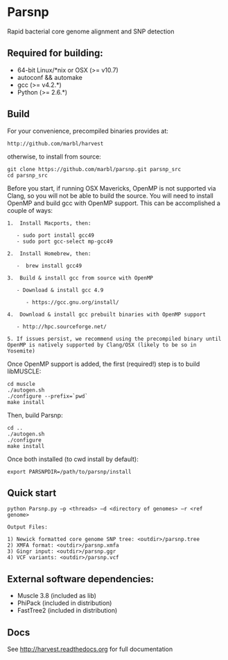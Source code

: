 # Parsnp 

Rapid bacterial core genome alignment and SNP detection

## Required for building:

* 64-bit Linux/*nix or OSX (>= v10.7)
* autoconf && automake
* gcc (>= v4.2.*)
* Python (>= 2.6.*)

## Build

For your convenience, precompiled binaries provides at:

    http://github.com/marbl/harvest

otherwise, to install from source:

    git clone https://github.com/marbl/parsnp.git parsnp_src
    cd parsnp_src
    
Before you start, if running OSX Mavericks, OpenMP is not supported via Clang, so you will not be able to build the source. You will need to install OpenMP and build gcc with OpenMP support. This can be accomplished a couple of ways:

    1.  Install Macports, then:
    
       - sudo port install gcc49
       - sudo port gcc-select mp-gcc49
       
    2.  Install Homebrew, then:
    
       -  brew install gcc49
       
    3.  Build & install gcc from source with OpenMP
    
       - Download & install gcc 4.9
       
          - https://gcc.gnu.org/install/
          
    4.  Download & install gcc prebuilt binaries with OpenMP support
    
       - http://hpc.sourceforge.net/
    
    5. If issues persist, we recommend using the precompiled binary until OpenMP is natively supported by Clang/OSX (likely to be so in Yosemite)
    
Once OpenMP support is added, the first (required!) step is to build libMUSCLE:

    cd muscle
    ./autogen.sh
    ./configure --prefix=`pwd`
    make install

Then, build Parsnp:

    cd ..
    ./autogen.sh
    ./configure
    make install

Once both installed (to cwd install by default):

    export PARSNPDIR=/path/to/parsnp/install

## Quick start

    python Parsnp.py –p <threads> –d <directory of genomes> –r <ref genome>

    Output Files:

    1) Newick formatted core genome SNP tree: <outdir>/parsnp.tree
    2) XMFA format: <outdir>/parsnp.xmfa
    3) Gingr input: <outdir>/parsnp.ggr
    4) VCF variants: <outdir>/parsnp.vcf

## External software dependencies:

* Muscle 3.8 (included as lib)
* PhiPack (included in distribution)
* FastTree2 (included in distribution)

## Docs

See http://harvest.readthedocs.org for full documentation
